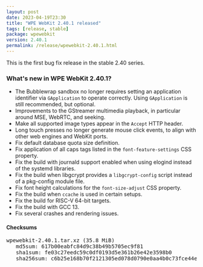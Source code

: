 ```yaml
---
layout: post
date: 2023-04-19T23:30
title: "WPE WebKit 2.40.1 released"
tags: [release, stable]
package: wpewebkit
version: 2.40.1
permalink: /release/wpewebkit-2.40.1.html
---
```


This is the first bug fix release in the stable 2.40 series.

### What's new in WPE WebKit 2.40.1?

- The Bubblewrap sandbox no longer requires setting an application
  identifier via `GApplication` to operate correctly. Using `GApplication`
  is still recommended, but optional.
- Improvements to the GStreamer multimedia playback, in particular
  around MSE, WebRTC, and seeking.
- Make all supported image types appear in the `Accept` HTTP header.
- Long touch presses no longer generate mouse click events, to align
  with other web engines and WebKit ports.
- Fix default database quota size definition.
- Fix application of all caps tags listed in the `font-feature-settings`
  CSS property.
- Fix the build with journald support enabled when using elogind
  instead of the systemd libraries.
- Fix the build when libgcrypt provides a `libgcrypt-config` script
  instead of a pkg-config module file.
- Fix font height calculations for the `font-size-adjust` CSS property.
- Fix the build when `ccache` is used in certain setups.
- Fix the build for RISC-V 64-bit targets.
- Fix the build with GCC 13.
- Fix several crashes and rendering issues.

#### Checksums

<pre>
wpewebkit-2.40.1.tar.xz (35.8 MiB)
   md5sum: 617b00eabfc84d9c38b49b5705ec9f81
   sha1sum: fe03c27eedc59c0df0193d5e361b26e42e3598b0
   sha256sum: c6b25e168b70f2121305ed078d0790e0aa4b0c73fce44e32ed42d4e5dd137ccb
</pre>
